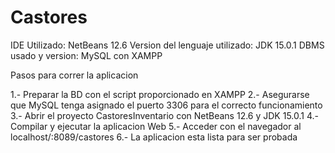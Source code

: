 # Castores
IDE Utilizado: NetBeans 12.6
Version del lenguaje utilizado: JDK 15.0.1
DBMS usado y version: MySQL con XAMPP

Pasos para correr la aplicacion

1.- Preparar la BD con el script proporcionado en XAMPP
2.- Asegurarse que MySQL tenga asignado el puerto 3306 para el correcto funcionamiento
3.- Abrir el proyecto CastoresInventario con NetBeans 12.6 y JDK 15.0.1
4.- Compilar y ejecutar la aplicacion Web
5.- Acceder con el navegador al localhost/:8089/castores
6.- La aplicacion esta lista para ser probada
